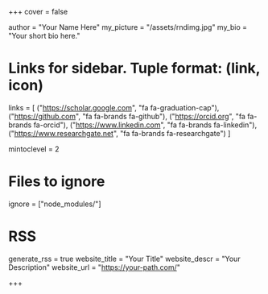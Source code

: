<!--
Add here global page variables to use throughout your website.
-->
+++
cover = false

author = "Your Name Here"
my_picture = "/assets/rndimg.jpg"
my_bio = "Your short bio here."

# Links for sidebar. Tuple format: (link, icon)
links = [
    ("https://scholar.google.com", "fa fa-graduation-cap"),
    ("https://github.com", "fa fa-brands fa-github"),
    ("https://orcid.org", "fa fa-brands fa-orcid"),
    ("https://www.linkedin.com", "fa fa-brands fa-linkedin"),
    ("https://www.researchgate.net", "fa fa-brands fa-researchgate")
]

mintoclevel = 2

# Files to ignore
ignore = ["node_modules/"]

# RSS 
generate_rss = true
website_title = "Your Title"
website_descr = "Your Description"
website_url   = "https://your-path.com/"

+++
